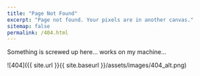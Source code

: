 ```yaml
---
title: "Page Not Found"
excerpt: "Page not found. Your pixels are in another canvas."
sitemap: false
permalink: /404.html
---
```


Something is screwed up here... works on my machine... 

![404]({{ site.url }}{{ site.baseurl }}/assets/images/404_alt.png)
